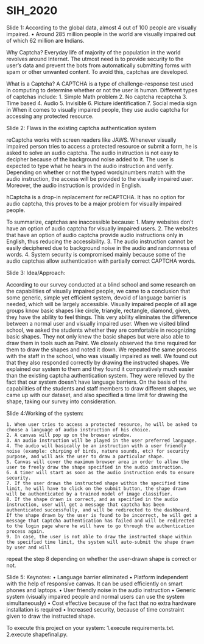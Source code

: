 # SIH_2020
Slide 1:
According to the global data, almost 4 out of 100 people are visually impaired.
    • Around 285 million people in the world are visually impaired out of which 62 million are Indians.

Why Captcha?
Everyday life of majority of the population in the world revolves around Internet. The utmost need is to provide security to the user’s data and prevent the bots from automatically submitting forms with spam or other unwanted content. To avoid this, captchas are developed.

What is a Captcha?
A CAPTCHA is a type of challenge–response test used in computing to determine whether or not the user is human. 
Different types of captchas include:
    1. Simple Math problem
    2. No captcha recaptcha
    3. Time based 
    4. Audio
    5. Invisible
    6. Picture identification
    7. Social media sign in
When it comes to visually impaired people, they use audio captcha for accessing any protected resource.

Slide 2: Flaws in the existing captcha authentication system

 reCaptcha works with screen readers like JAWS. Whenever visually impaired person tries to access a protected resource or submit a form, he is asked to solve an audio captcha. The audio instruction is not easy to decipher because of the background noise added to it. The user is expected to type what he hears in the audio instruction and verify. Depending on whether or not the typed words/numbers match with the audio instruction, the access will be provided to the visually impaired user. Moreover, the audio instruction is provided in English.

hCaptcha is a drop-in replacement for reCAPTCHA. It has no option for audio captcha, this proves to be a major problem for visually impaired people.

To summarize, captchas are inaccessible because:
    1. Many websites don’t have an option of audio captcha for visually impaired users.
    2. The websites that have an option of audio captcha provide audio instructions only in English, thus reducing the accessibility.
    3. The audio instruction cannot be easily deciphered due to background noise in the audio and randomness of words.
    4. System security is compromised mainly because some of the audio captchas allow authentication with partially correct CAPTCHA words.

Slide 3: Idea/Approach:

According to our survey conducted at a blind school and some research on the capabilities of visually impaired people, we came to a conclusion that some generic, simple yet efficient system, devoid of language barrier is needed, which will be largely accessible.
Visually impaired people of all age groups know basic shapes like circle, triangle, rectangle, diamond, given, they have the ability to feel things. This very ability eliminates the difference between a normal user and visually impaired user. 
When we visited blind school, we asked the students whether they are comfortable in recognizing basic shapes. They not only knew the basic shapes but were also able to draw them in tools such as Paint. We closely observed the time required for them to draw the shapes and noted it down. We repeated the same process with the staff in the school, who was visually impaired as well. We found out that they also responded correctly by drawing the instructed shapes. We explained our system to them and they found it comparatively much easier than the existing captcha authentication system. They were relieved by the fact that our system doesn’t have language barriers.
On the basis of the capabilities of the students and staff members to draw different shapes, we came up with our dataset, and also specified a time limit for drawing the shape, taking our survey into consideration.



Slide 4:Working of the system:

    1. When user tries to access a protected resource, he will be asked to choose a language of audio instruction of his choice.
    2. A canvas will pop up on the browser window.
    3. An audio instruction will be played in the user preferred language.
    4. The audio will basically be an instruction with a user friendly noise (example: chirping of birds, nature sounds, etc) for security purpose, and will ask the user to draw a particular shape.
    5. Canvas will cover the maximum browser area in order to allow the user to freely draw the shape specified in the audio instruction.
    6. A timer will start as soon as the audio instruction ends to ensure security.
    7. If the user draws the instructed shape within the specified time limit, he will have to click on the submit button, the shape drawn will be authenticated by a trained model of image classifier.
    8. If the shape drawn is correct, and as specified in the audio instruction, user will get a message that captcha has been authenticated successfully, and will be redirected to the dashboard. If the shape drawn by the user is found to be incorrect, he will get a message that Captcha authentication has failed and will be redirected to the login page where he will have to go through the authentication process again.
    9. In case, the user is not able to draw the instructed shape within the specified time limit, the system will auto-submit the shape drawn by user and will 
repeat the step 8 depending on whether the user-drawn       shape is correct or not.

Slide 5: Keynotes:
    • Language barrier eliminated
    • Platform independent with the help of responsive canvas. It can be used efficiently on smart phones and laptops.
    • User friendly noise in the audio instruction
    • Generic system (visually impaired people and normal users can use the system simultaneously)
    • Cost effective because of the fact that no extra hardware installation is required
    • Increased security, because of time constraint given to draw the instructed shape.

To execute this project on your system:
1.execute requirements.txt.
2.execute shapefinal.py.
